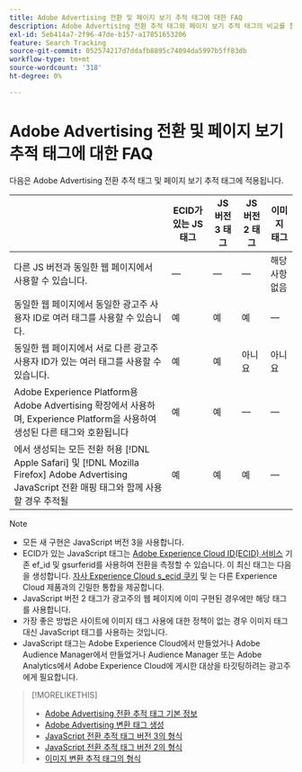 ```yaml
---
title: Adobe Advertising 전환 및 페이지 보기 추적 태그에 대한 FAQ
description: Adobe Advertising 전환 추적 태그와 페이지 보기 추적 태그의 비교를 참조하십시오.
exl-id: 5eb414a7-2f96-47de-b157-a17851653206
feature: Search Tracking
source-git-commit: 052574217d7ddafb8895c74094da5997b5ff83db
workflow-type: tm+mt
source-wordcount: '318'
ht-degree: 0%

---
```


# Adobe Advertising 전환 및 페이지 보기 추적 태그에 대한 FAQ

다음은 Adobe Advertising 전환 추적 태그 및 페이지 보기 추적 태그에 적용됩니다.

| | ECID가 있는 JS 태그 | JS 버전 3 태그 | JS 버전 2 태그 | 이미지 태그 |
| ---- | ---- | ---- | ---- | ---- |
| 다른 JS 버전과 동일한 웹 페이지에서 사용할 수 있습니다. | — | — | — | 해당 사항 없음 |
| 동일한 웹 페이지에서 동일한 광고주 사용자 ID로 여러 태그를 사용할 수 있습니다. | 예 | 예 | 예 | — |
| 동일한 웹 페이지에서 서로 다른 광고주 사용자 ID가 있는 여러 태그를 사용할 수 있습니다. | 예 | 예 | 아니요 | 아니요 |
| Adobe Experience Platform용 Adobe Advertising 확장에서 사용하며, Experience Platform을 사용하여 생성된 다른 태그와 호환됩니다 | 예 | 예 | — | — |
| 에서 생성되는 모든 전환 허용 [!DNL Apple Safari] 및 [!DNL Mozilla Firefox] Adobe Advertising JavaScript 전환 매핑 태그와 함께 사용할 경우 추적될 | 예 | 예 | 예 | — |

<!-- add link to page on conversion mapping tag above? -->

>[!NOTE]
>
>* 모든 새 구현은 JavaScript 버전 3을 사용합니다.
>* ECID가 있는 JavaScript 태그는 [Adobe Experience Cloud ID(ECID) 서비스](https://experienceleague.adobe.com/docs/id-service/using/intro/overview.html) 기존 ef_id 및 gsurferid를 사용하여 전환을 측정할 수 있습니다. 이 최신 태그는 다음을 생성합니다. [자사 Experience Cloud s_ecid 쿠키](https://experienceleague.adobe.com/docs/core-services/interface/administration/ec-cookies/cookies-first-party.html) 및 는 다른 Experience Cloud 제품과의 긴밀한 통합을 제공합니다.
>* JavaScript 버전 2 태그가 광고주의 웹 페이지에 이미 구현된 경우에만 해당 태그를 사용합니다.
>* 가장 좋은 방법은 사이트에 이미지 태그 사용에 대한 정책이 없는 경우 이미지 태그 대신 JavaScript 태그를 사용하는 것입니다.
>* JavaScript 태그는 Adobe Experience Cloud에서 만들었거나 Adobe Audience Manager에서 만들었거나 Audience Manager 또는 Adobe Analytics에서 Adobe Experience Cloud에 게시한 대상을 타깃팅하려는 광고주에게 필요합니다.

>[!MORELIKETHIS]
>
>* [Adobe Advertising 전환 추적 태그 기본 정보](/help/search-social-commerce/tracking/conversion-tracking-advertising.md)
>* [Adobe Advertising 변환 태그 생성](/help/search-social-commerce/tools/conversion-tag-generate.md)
>* [JavaScript 전환 추적 태그 버전 3의 형식](/help/search-social-commerce/tracking/format-conversion-tag-jsv3.md)
>* [JavaScript 전환 추적 태그 버전 2의 형식](/help/search-social-commerce/tracking/format-conversion-tag-jsv2.md)
>* [이미지 변환 추적 태그의 형식](/help/search-social-commerce/tracking/format-conversion-tag-image.md)

<!-- add if I keep the file:  
>* The Adobe Advertising JavaScript conversion mapping tag
-->
